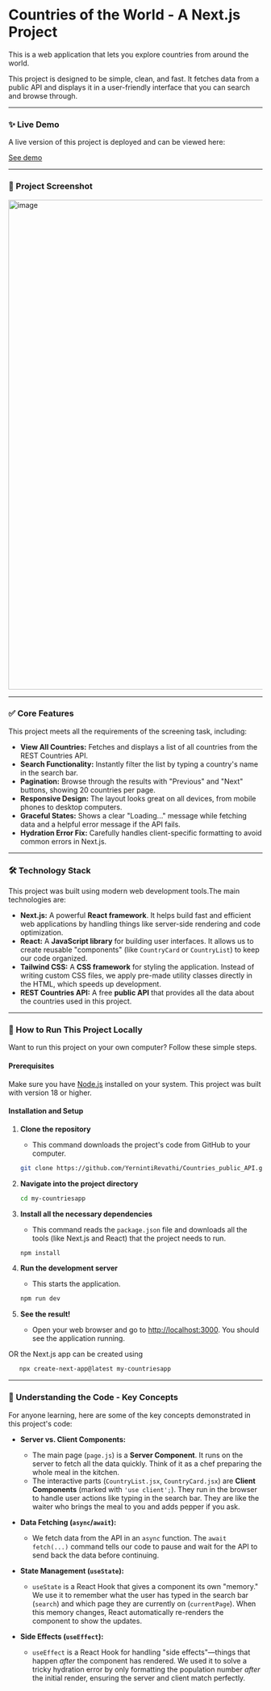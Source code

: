 # Countries of the World - A Next.js Project

This is a web application that lets you explore countries from around the world.

This project is designed to be simple, clean, and fast. It fetches data from a public API and displays it in a user-friendly interface that you can search and browse through.

---

### ✨ Live Demo

A live version of this project is deployed and can be viewed here:

[See demo](https://drive.google.com/file/d/1TmYGg8U_8d_p4jzEL7zG9NItzPotkGQA/view?usp=drive_link)


---

### 📸 Project Screenshot

<img width="1917" height="969" alt="image" src="https://github.com/user-attachments/assets/f6fcefdd-8dce-46aa-9825-fbb4926c89f9" />

---

### ✅ Core Features

This project meets all the requirements of the screening task, including:

-   **View All Countries:** Fetches and displays a list of all countries from the REST Countries API.
-   **Search Functionality:** Instantly filter the list by typing a country's name in the search bar.
-   **Pagination:** Browse through the results with "Previous" and "Next" buttons, showing 20 countries per page.
-   **Responsive Design:** The layout looks great on all devices, from mobile phones to desktop computers.
-   **Graceful States:** Shows a clear "Loading..." message while fetching data and a helpful error message if the API fails.
-   **Hydration Error Fix:** Carefully handles client-specific formatting to avoid common errors in Next.js.

---

### 🛠️ Technology Stack

This project was built using modern web development tools.The main technologies are:

-   **Next.js:** A powerful **React framework**. It helps build fast and efficient web applications by handling things like server-side rendering and code optimization.
-   **React:** A **JavaScript library** for building user interfaces. It allows us to create reusable "components" (like `CountryCard` or `CountryList`) to keep our code organized.
-   **Tailwind CSS:** A **CSS framework** for styling the application. Instead of writing custom CSS files, we apply pre-made utility classes directly in the HTML, which speeds up development.
-   **REST Countries API:** A free **public API** that provides all the data about the countries used in this project.

---

### 🚀 How to Run This Project Locally

Want to run this project on your own computer? Follow these simple steps.

#### Prerequisites

Make sure you have [Node.js](https://nodejs.org/) installed on your system. This project was built with version 18 or higher.

#### Installation and Setup

1.  **Clone the repository**
    *   This command downloads the project's code from GitHub to your computer.
    ```bash
    git clone https://github.com/YernintiRevathi/Countries_public_API.git
    ```

2.  **Navigate into the project directory**
    ```bash
    cd my-countriesapp
    ```

3.  **Install all the necessary dependencies**
    *   This command reads the `package.json` file and downloads all the tools (like Next.js and React) that the project needs to run.
    ```bash
    npm install
    ```

4.  **Run the development server**
    *   This starts the application.
    ```bash
    npm run dev
    ```

5.  **See the result!**
    *   Open your web browser and go to [http://localhost:3000](http://localhost:3000). You should see the application running.

OR the Next.js app can be created using
```bash
   npx create-next-app@latest my-countriesapp
```
---

### 🧠 Understanding the Code - Key Concepts

For anyone learning, here are some of the key concepts demonstrated in this project's code:

-   **Server vs. Client Components:**
    *   The main page (`page.js`) is a **Server Component**. It runs on the server to fetch all the data quickly. Think of it as a chef preparing the whole meal in the kitchen.
    *   The interactive parts (`CountryList.jsx`, `CountryCard.jsx`) are **Client Components** (marked with `'use client';`). They run in the browser to handle user actions like typing in the search bar. They are like the waiter who brings the meal to you and adds pepper if you ask.

-   **Data Fetching (`async`/`await`):**
    *   We fetch data from the API in an `async` function. The `await fetch(...)` command tells our code to pause and wait for the API to send back the data before continuing.

-   **State Management (`useState`):**
    *   `useState` is a React Hook that gives a component its own "memory." We use it to remember what the user has typed in the search bar (`search`) and which page they are currently on (`currentPage`). When this memory changes, React automatically re-renders the component to show the updates.

-   **Side Effects (`useEffect`):**
    *   `useEffect` is a React Hook for handling "side effects"—things that happen *after* the component has rendered. We used it to solve a tricky hydration error by only formatting the population number *after* the initial render, ensuring the server and client match perfectly.
